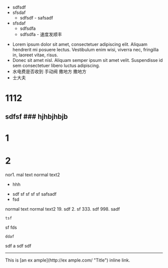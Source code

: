 - sdfsdf
 - sfsdaf
   - sdfsdf
         - safsadf
 - sfsdaf
      - sdfsdfa
    - sdfsdfa
          - 速度发顺丰



  * Lorem ipsum dolor sit amet, consectetuer adipiscing elit.
    Aliquam hendrerit mi posuere lectus. Vestibulum enim wisi,
    viverra nec, fringilla in, laoreet vitae, risus.
  * Donec sit amet nisl. Aliquam semper ipsum sit amet velit.
  Suspendisse id sem consectetuer libero luctus adipiscing.
  * 水电费是否收到
  手动阀
  撒地方
  撒地方
  * 士大夫


# 1112
  ## sdfsf  ### hjhbjhbjb


1
==
2
==

nor1. mal text
normal text2
* hhh
- sdf
sf
sf
sf
sf
safsadf
- fsd

normal text
normal text2
19. sdf
2. sf
333. sdf
998. sadf


    tsf
  sf
    fds


    ddaf
sdf
a
                  sdf
sdf

* * ** * * *

This is [an ex
ample](http://ex
  ample.com/ "Title") inline link.
